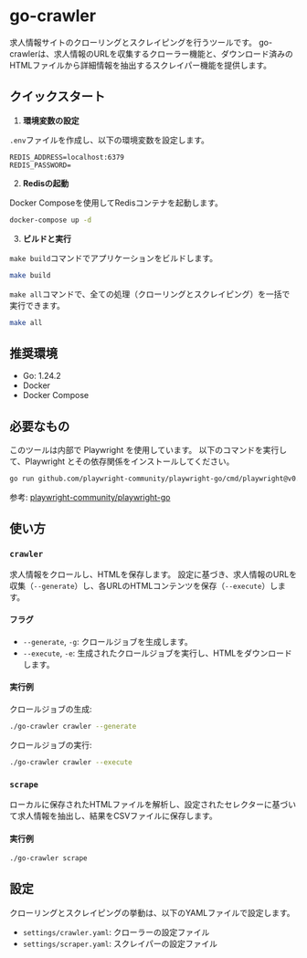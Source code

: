 # go-crawler

求人情報サイトのクローリングとスクレイピングを行うツールです。
go-crawlerは、求人情報のURLを収集するクローラー機能と、ダウンロード済みのHTMLファイルから詳細情報を抽出するスクレイパー機能を提供します。

## クイックスタート

1. **環境変数の設定**

`.env`ファイルを作成し、以下の環境変数を設定します。

```env
REDIS_ADDRESS=localhost:6379
REDIS_PASSWORD=
```

2. **Redisの起動**

Docker Composeを使用してRedisコンテナを起動します。

```bash
docker-compose up -d
```

3. **ビルドと実行**

`make build`コマンドでアプリケーションをビルドします。

```bash
make build
```

`make all`コマンドで、全ての処理（クローリングとスクレイピング）を一括で実行できます。

```bash
make all
```

## 推奨環境

- Go: 1.24.2
- Docker
- Docker Compose

## 必要なもの

このツールは内部で Playwright を使用しています。
以下のコマンドを実行して、Playwright とその依存関係をインストールしてください。

```bash
go run github.com/playwright-community/playwright-go/cmd/playwright@v0.5200.0 install --with-deps
```

参考: [playwright-community/playwright-go](https://github.com/playwright-community/playwright-go)

## 使い方

### `crawler`

求人情報をクロールし、HTMLを保存します。
設定に基づき、求人情報のURLを収集（`--generate`）し、各URLのHTMLコンテンツを保存（`--execute`）します。

#### フラグ

- `--generate`, `-g`: クロールジョブを生成します。
- `--execute`, `-e`: 生成されたクロールジョブを実行し、HTMLをダウンロードします。

#### 実行例

クロールジョブの生成:

```bash
./go-crawler crawler --generate
```

クロールジョブの実行:

```bash
./go-crawler crawler --execute
```

### `scrape`

ローカルに保存されたHTMLファイルを解析し、設定されたセレクターに基づいて求人情報を抽出し、結果をCSVファイルに保存します。

#### 実行例

```bash
./go-crawler scrape
```

## 設定

クローリングとスクレイピングの挙動は、以下のYAMLファイルで設定します。

- `settings/crawler.yaml`: クローラーの設定ファイル
- `settings/scraper.yaml`: スクレイパーの設定ファイル
